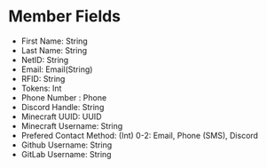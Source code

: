#  Member Fields

- First Name: String
- Last Name: String
- NetID: String
- Email: Email(String)
- RFID: String
- Tokens: Int
- Phone Number : Phone
- Discord Handle: String
- Minecraft UUID: UUID
- Minecraft Username: String
- Prefered Contact Method: (Int) 0-2: Email, Phone (SMS), Discord
- Github Username: String
- GitLab Username: String
